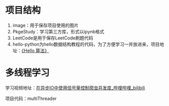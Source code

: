 
# 项目结构

1. image：用于保存项目使用的图片
2. PkgeStudy：学习第三方库，形式以ipynb格式
3. LeetCode是用于保存LeetCode刷题代码
4. hello-python为hello数据结构教程的代码，为了方便学习一并放进来，项目地址：[《Hello 算法》](https://github.com/krahets/hello-algo)

# 多线程学习

学习视频地址：[在异步IO中使用信号量控制爬虫并发度_哔哩哔哩_bilibili](https://www.bilibili.com/video/BV1bK411A7tV/?p=12)

项目代码：multiThreader
